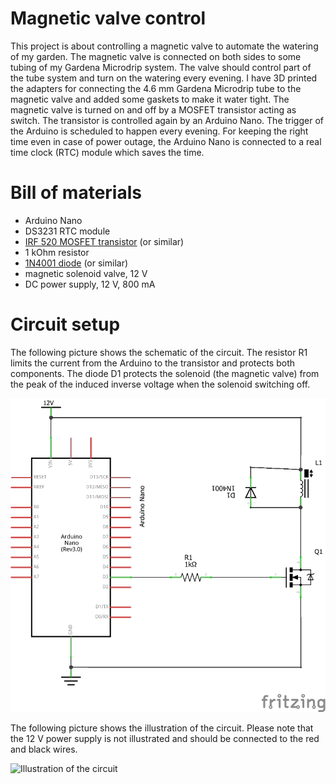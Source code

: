 # Magnetic valve control

This project is about controlling a magnetic valve to automate the watering of my garden. The magnetic valve is connected on both sides to some tubing of my Gardena Microdrip system. The valve should control part of the tube system and turn on the watering every evening. I have 3D printed the adapters for connecting the 4.6 mm Gardena Microdrip tube to the magnetic valve and added some gaskets to make it water tight. The magnetic valve is turned on and off by a MOSFET transistor acting as switch. The transistor is controlled again by an Arduino Nano. The trigger of the Arduino is scheduled to happen every evening. For keeping the right time even in case of power outage, the Arduino Nano is connected to a real time clock (RTC) module which saves the time.



# Bill of materials

* Arduino Nano
* DS3231 RTC module
* [IRF 520 MOSFET transistor](https://www.vishay.com/docs/91017/91017.pdf) (or similar)
* 1 kOhm resistor
* [1N4001 diode](https://www.onsemi.com/pdf/datasheet/1n4001-d.pdf) (or similar)
* magnetic solenoid valve, 12 V
* DC power supply, 12 V, 800 mA


# Circuit setup

The following picture shows the schematic of the circuit. The resistor R1 limits the current from the Arduino to the transistor and protects both components. The diode D1 protects the solenoid (the magnetic valve) from the peak of the induced inverse voltage when the solenoid switching off.

![Schematic of the circuit](circuit_schematic.png "Schematic of the circuit")



The following picture shows the illustration of the circuit. Please note that the 12 V power supply is not illustrated and should be connected to the red and black wires.

![Illustration of the circuit](circuit_illustrationgi.png "Illustration of the circuit")